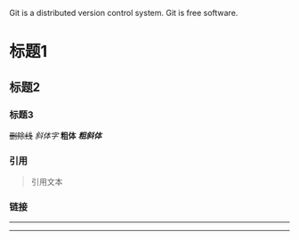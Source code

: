 Git is a distributed version control system.
Git is free software.
# 标题1

## 标题2

### 标题3

~~删除线~~
*斜体字*
**粗体**
***粗斜体***

### 引用

> 引用文本

### 链接
---

---


